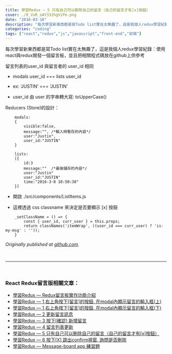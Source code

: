 ```yaml
---
title: 學習Redux — 5 只有自己可以刪除自己的留言（自己的留言才有[x]按鈕）
cover: ./0_VxR_oAY332hgViPe.png
date: "2016-03-16"
description: "每次學習新東西都是寫Todo list實在太無趣了，這是我個人redux學習紀錄：使用react與redux開發一個留言板，並且把相關程式碼放在github上供參考"
categories: "coding"
tags: ["react","redux","js","javascript","front-end","前端"]
---
```



每次學習新東西都是寫Todo list實在太無趣了，這是我個人redux學習紀錄：使用react與redux開發一個留言板，並且把相關程式碼放在github上供參考


留言列表的user_id 與留言者的 user_id 相同

* modals user_id === lists user_id

* ex: ‘JUSTIN’ === ‘JUSTIN’

* user_id 由 user 的字串轉大寫: toUpperCase()

Reducers (Store)的設計：
```
    modals:
    {
        visible:false,
        message:"", /*輸入時暫存的內容*/
        user:"Justin",
        user_id:"JUSTIN"
    }

    lists:
    [{
        id:3
        message:""  /*最後儲存的內容*/
        user:"Justin"
        user_id:"JUSTIN"
        time:"2016-3-8 10:50:38"
    }]
```
* 開啟 ./src/components/ListItems.js

* 這裡透過 css classname 來決定是否要顯示 [x] 按鈕

```
    _setClassName = () => {
        const { user_id, curr_user } = this.props;
        return classNames('itemWrap', ((user_id === curr_user) ? 'is-my-msg' : ''));
    }
```

*Originally published at [github.com](https://github.com/justin3737/redux-message-board/issues/5).*



<br/>
<hr/>
<br/>


### React Redux留言版相關文章：
- <a href="/blog/react-redux-messageboard-0-intro/">學習Redux — Redux留言板實作功能介紹</a><br/>
- <a href="/blog/react-redux-messageboard-1/">學習Redux — 1 右上角按下[留言]的按鈕, 在modal內顯示留言的輸入框(上)</a><br/>
- <a href="/blog/react-redux-messageboard-1-2/">學習Redux — 1 右上角按下[留言]的按鈕, 在modal內顯示留言的輸入框(下)</a><br/>
- <a href="/blog/react-redux-messageboard-2">學習Redux — 2 更新留言訊息</a><br/>
- <a href="/blog/react-redux-messageboard-3/">學習Redux — 3 按下[確認] 新增留言</a><br/>
- <a href="/blog/react-redux-messageboard-4/">學習Redux — 4 留言列表更新</a><br/>
- <a href="/blog/react-redux-messageboard-5/">學習Redux — 5 只有自己可以刪除自己的留言（自己的留言才有[x]按鈕）</a><br/>
- <a href="/blog/react-redux-messageboard-6/">學習Redux — 6 按下[X] 跳出confirm視窗, 詢問是否刪除</a><br/>
- <a href="/blog/react-redux-messageboard-7-practice/">學習Redux — Message-board app 練習題</a><br/>